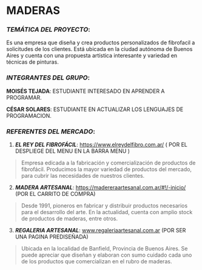 # MADERAS

### *TEMÁTICA DEL PROYECTO*:

Es una empresa que diseña y crea productos personalizados de fibrofacil a solicitudes de los clientes. Está ubicada en la ciudad autónoma de Buenos Aires y cuenta con una propuesta artística interesante y variedad en técnicas de pinturas.



### *INTEGRANTES DEL GRUPO*:

**MOISÉS TEJADA**: ESTUDIANTE INTERESADO EN APRENDER A PROGRAMAR.

**CÉSAR SOLARES**: ESTUDIANTE EN ACTUALIZAR LOS LENGUAJES DE PROGRAMACION.



### *REFERENTES DEL MERCADO*:


1.  **_EL REY DEL FIBROFÁCIL_**: https://www.elreydelfibro.com.ar/ ( POR EL DESPLIEGE DEL MENU EN LA BARRA MENU )
>Empresa edicada a la fabricación y comercialización de productos de fibrofácil. Producimos la mayor variedad de productos del mercado, para cubrir las necesidades de nuestros clientes.

2.  **_MADERA ARTESANAL_**: https://madereraartesanal.com.ar/#!/-inicio/ (POR EL CARRITO DE COMPRA)
>Desde 1991, pioneros en fabricar y distribuir productos necesarios para el desarrollo del arte. En la actualidad, cuenta con amplio stock de productos de maderas, entre otros.

3.  **_REGALERIA ARTESANAL_**: www.regaleriaartesanal.com.ar (POR SER UNA PAGINA PREDISEÑADA)
>Ubicada en la localidad de Banfield, Provincia de Buenos Aires. Se puede apreciar que diseñan y elaboran con sumo cuidado cada uno de los productos que comercializan en el rubro de maderas.






